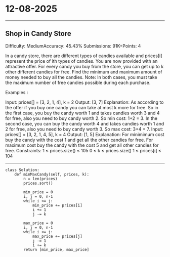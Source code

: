 # 12-08-2025
---
## Shop in Candy Store
Difficulty: MediumAccuracy: 45.43% Submissions: 91K+Points: 4

In a candy store, there are different types of candies available and prices[i] represent the price of  ith types of candies. You are now provided with an attractive offer.
For every candy you buy from the store, you can get up to k other different candies for free. Find the minimum and maximum amount of money needed to buy all the candies.
Note: In both cases, you must take the maximum number of free candies possible during each purchase.

Examples :

Input: prices[] = [3, 2, 1, 4], k = 2
Output: [3, 7]
Explanation: As according to the offer if you buy one candy you can take at most k more for free. So in the first case, you buy the candy worth 1 and takes candies worth 3 and 4 for free, also you need to buy candy worth 2. So min cost: 1+2 = 3. In the second case, you can buy the candy worth 4 and takes candies worth 1 and 2 for free, also you need to buy candy worth 3. So max cost: 3+4 = 7.
Input: prices[] = [3, 2, 1, 4, 5], k = 4
Output: [1, 5]
Explanation: For minimimum cost buy the candy with the cost 1 and get all the other candies for free. For maximum cost buy the candy with the cost 5 and get all other candies for free.
Constraints:
1 ≤ prices.size() ≤ 105
0 ≤ k ≤ prices.size()
1 ≤ prices[i] ≤ 104



---
```
class Solution:
    def minMaxCandy(self, prices, k):
        n = len(prices)
        prices.sort()
        
        min_price = 0
        i, j = 0, n-1
        while i <= j:
            min_price += prices[i]
            i += 1
            j -= k
        
        max_price = 0
        i, j = 0, n-1
        while i <= j:
            max_price += prices[j]
            j -= 1
            i += k
        return [min_price, max_price]
        
            
```
